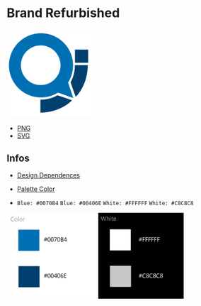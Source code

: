 # Brand Refurbished #

<img width="200" alt="brand qualidade e inclusão" src="https://github.com/deppbrazil/qualidade-inclusao/blob/master/png/brand_not_font-07.png">


* [PNG](https://github.com/deppbrazil/qualidade-inclusao/tree/brand/png)
* [SVG](https://github.com/deppbrazil/qualidade-inclusao/tree/brand/svg)

## Infos ##

* [Design Dependences](https://www.adobe.com/br/products/illustrator.html?gclid=Cj0KCQjw6fvdBRCbARIsABGZ-vRnu7rWBiJ6AZZg5y5oOfoT3YO45o00qcf-O79Vm2W9FZWy-V0NiiMaAvcnEALw_wcB&sdid=KQPNX&mv=search&ef_id=Cj0KCQjw6fvdBRCbARIsABGZ-vRnu7rWBiJ6AZZg5y5oOfoT3YO45o00qcf-O79Vm2W9FZWy-V0NiiMaAvcnEALw_wcB:G:s&s_kwcid=AL!3085!3!227223697575!e!!g!!illustrator)

* [Palette Color](https://github.com/deppbrazil/qualidade-inclusao/blob/master/dist/palette_color-06.png)
- `Blue: #0070B4` `Blue: #00406E` `White: #FFFFFF` `White: #C8C8C8`

<img width="400" alt="palette color" src="https://github.com/deppbrazil/qualidade-inclusao/blob/master/dist/palette_color-06.png">